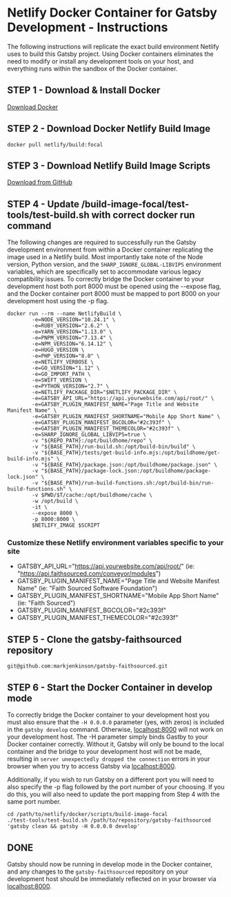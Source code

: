 # Netlify Docker Container for Gatsby Development - Instructions

The following instructions will replicate the exact build environment Netlify uses to build this Gatsby project. Using Docker containers eliminates the need to modify or install any development tools on your host, and everything runs within the sandbox of the Docker container.



## STEP 1 - Download & Install Docker

[Download Docker](https://www.docker.com/products/docker-desktop/)



## STEP 2 - Download Docker Netlify Build Image

```zh
docker pull netlify/build:focal
```



## STEP 3 - Download Netlify Build Image Scripts

[Download from GitHub](https://github.com/netlify/build-image/archive/refs/heads/focal.zip)



## STEP 4 - Update /build-image-focal/test-tools/test-build.sh with correct docker run command

The following changes are required to successfully run the Gatsby development environment from within a Docker container replicating the image used in a Netlify build. Most importantly take note of the Node version, Python version, and the `SHARP_IGNORE_GLOBAL-LIBVIPS` environment variables, which are specifically set to accommodate various legacy compatibility issues. To correctly bridge the Docker container to your development host both port 8000 must be opened using the --expose flag, and the Docker container port 8000 must be mapped to port 8000 on your development host using the -p flag.

```zh
docker run --rm --name NetlifyBuild \
		-e=NODE_VERSION="10.24.1" \
		-e=RUBY_VERSION="2.6.2" \
		-e=YARN_VERSION="1.13.0" \
		-e=PNPM_VERSION="7.13.4" \
		-e=NPM_VERSION="6.14.12" \
		-e=HUGO_VERSION \
		-e=PHP_VERSION="8.0" \
		-e=NETLIFY_VERBOSE \
		-e=GO_VERSION="1.12" \
		-e=GO_IMPORT_PATH \
		-e=SWIFT_VERSION \
		-e=PYTHON_VERSION="2.7" \
		-e=NETLIFY_PACKAGE_DIR="$NETLIFY_PACKAGE_DIR" \
		-e=GATSBY_API_URL="https://api.yourwebsite.com/api/root/" \
		-e=GATSBY_PLUGIN_MANIFEST_NAME="Page Title and Website Manifest Name" \
		-e=GATSBY_PLUGIN_MANIFEST_SHORTNAME="Mobile App Short Name" \
		-e=GATSBY_PLUGIN_MANIFEST_BGCOLOR="#2c393f" \
		-e=GATSBY_PLUGIN_MANIFEST_THEMECOLOR="#2c393f" \
		-e=SHARP_IGNORE_GLOBAL_LIBVIPS=true \
		-v "${REPO_PATH}:/opt/buildhome/repo" \
		-v "${BASE_PATH}/run-build.sh:/opt/build-bin/build" \
		-v "${BASE_PATH}/tests/get-build-info.mjs:/opt/buildhome/get-build-info.mjs" \
		-v "${BASE_PATH}/package.json:/opt/buildhome/package.json" \
		-v "${BASE_PATH}/package-lock.json:/opt/buildhome/package-lock.json" \
		-v "${BASE_PATH}/run-build-functions.sh:/opt/build-bin/run-build-functions.sh" \
		-v $PWD/$T/cache:/opt/buildhome/cache \
		-w /opt/build \
		-it \
		--expose 8000 \
		-p 8000:8000 \
		$NETLIFY_IMAGE $SCRIPT
```

### Customize these Netlify environment variables specific to your site

* GATSBY_API_URL="https://api.yourwebsite.com/api/root/" (ie: "https://api.faithsourced.com/conveyor/modules")
* GATSBY_PLUGIN_MANIFEST_NAME="Page Title and Website Manifest Name" (ie: "Faith Sourced Software Foundation")
* GATSBY_PLUGIN_MANIFEST_SHORTNAME="Mobile App Short Name" (ie: "Faith Sourced")
* GATSBY_PLUGIN_MANIFEST_BGCOLOR="#2c393f"
* GATSBY_PLUGIN_MANIFEST_THEMECOLOR="#2c393f"



## STEP 5 - Clone the gatsby-faithsourced repository

```zh
git@github.com:markjenkinson/gatsby-faithsourced.git
```



## STEP 6 - Start the Docker Container in develop mode

To correctly bridge the Docker container to your development host you must also ensure that the `-H 0.0.0.0` parameter (yes, with zeros) is included in the `gatsby develop` command. Otherwise, [localhost:8000](http://localhost:8000) will not work on your development host. The -H parameter simply binds Gastby to your Docker container correctly. Without it, Gatsby will only be bound to the local container and  the bridge to your development host will not be made, resulting in `server unexpectedly dropped the connection` errors in your browser when you try to access Gatsby via [localhost:8000](http://localhost:8000).

Additionally, if you wish to run Gatsby on a different port you will need to also specify the -p flag followed by the port number of your choosing. If you do this, you will also need to update the port mapping from Step 4 with the same port number.

```zh
cd /path/to/netlify/docker/scripts/build-image-focal
./test-tools/test-build.sh /path/to/repository/gatsby-faithsourced 'gatsby clean && gatsby -H 0.0.0.0 develop'
```

## DONE

Gatsby should now be running in develop mode in the Docker container, and any changes to the `gatsby-faithsourced` repository on your development host should be immediately reflected on in your browser via [localhost:8000](http://localhost:8000).